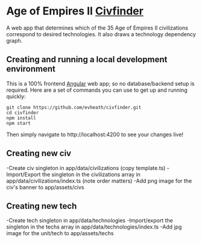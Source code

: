 # Age of Empires II [Civfinder](https://civfinder.web.app/)

A web app that determines which of the 35 Age of Empires II civilizations correspond to desired technologies. It also draws a technology dependency graph.

## Creating and running a local development environment

This is a 100% frontend [Angular](https://angular.io/) web app; so no database/backend setup is required. Here are a set of commands you can use to get up and running quickly:

```
git clone https://github.com/evheath/civfinder.git
cd civfinder
npm install
npm start
```

Then simply navigate to http://localhost:4200 to see your changes live!


## Creating new civ

-Create civ singleton in app/data/civilizations (copy template.ts)
-Import/Export the singleton in the civilizations array in app/data/civilizations/index.ts (note order matters)
-Add png image for the civ's banner to app/assets/civs

## Creating new tech

-Create tech singleton in app/data/technologies
-Import/export the singleton in the techs array in app/data/technologies/index.ts
-Add jpg image for the unit/tech to app/assets/techs